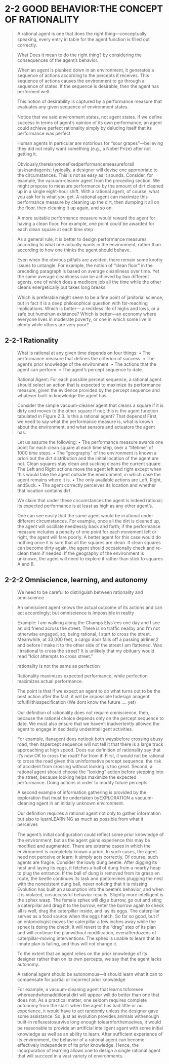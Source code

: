 # 2-2 GOOD BEHAVIOR:THE CONCEPT OF RATIONALITY

> A rational agent is one that does the right thing—conceptually speaking, every entry in table for the agent function is ﬁlled out correctly.

> What Does it mean to do the right thing?
> by considering the consequences of the agent’s behavior. 

> When an agent is plunked down in an environment, it generates a sequence of actions according to the percepts it receives. This sequence of actions causes the environment to go through a sequence of states. If the sequence is desirable, then the agent has performed well.

> This notion of desirability is captured by a performance measure that evaluates any given sequence of environment states.

> Notice that we said environment states, not agent states. If we deﬁne success in terms of agent’s opinion of its own performance, an agent could achieve perfect rationality simply by deluding itself that its performance was perfect

> Human agents in particular are notorious for “sour grapes”—believing they did not really want something (e.g., a Nobel Prize) after not getting it. 

> Obviously,thereisnotoneﬁxedperformancemeasureforall tasksandagents; typically, a designer will devise one appropriate to the circumstances. This is not as easy as it sounds. Consider, for example, the vacuum-cleaner agent from the preceding section. We might propose to measure performance by the amount of dirt cleaned up in a single eight-hour shift. With a rational agent, of course, what you ask for is what you get. A rational agent can maximize this performance measure by cleaning up the dirt, then dumping it all on the ﬂoor, then cleaning it up again, and so on. 

> A more suitable performance measure would reward the agent for having a clean ﬂoor. For example, one point could be awarded for each clean square at each time step

> As a general rule, it is better to design performance measures according to what one actually wants in the environment, rather than according to how one thinks the agent should behave. 

> Even when the obvious pitfalls are avoided, there remain some knotty issues to untangle. For example, the notion of “clean ﬂoor” in the preceding paragraph is based on average cleanliness over time. Yet the same average cleanliness can be achieved by two different agents, one of which does a mediocre job all the time while the other cleans energetically but takes long breaks. 

> Which is preferable might seem to be a ﬁne point of janitorial science, but in fact it is a deep philosophical question with far-reaching implications. Which is better— a reckless life of highs and lows, or a safe but humdrum existence? Which is better—an economy where everyone lives in moderate poverty, or one in which some live in plenty while others are very poor?

## 2-2-1 Rationality

> What is rational at any given time depends on four things: 
    • The performance measure that deﬁnes the criterion of success. 
    • The agent’s prior knowledge of the environment. 
    • The actions that the agent can perform. 
    • The agent’s percept sequence to date. 

>  Rational Agent: For each possible percept sequence, a rational agent should select an action that is expected to maximize its performance measure, given the evidence provided by the percept sequence and whatever built-in knowledge the agent has.

> Consider the simple vacuum-cleaner agent that cleans a square if it is dirty and moves to the other square if not; this is the agent function tabulated in Figure 2.3. Is this a rational agent? That depends! First, we need to say what the performance measure is, what is known about the environment, and what sensors and actuators the agent has. 

>  Let us assume the following:
    • The performance measure awards one point for each clean square at each time step, over a “lifetime” of 1000 time steps. 
    • The “geography” of the environment is known a priori but the dirt distribution and the initial location of the agent are not. Clean squares stay clean and sucking cleans the current square. The Left and Right actions move the agent left and right except when this would take the agent outside the environment, in which case the agent remains where it is. 
    • The only available actions are Left, Right, andSuck. 
    • The agent correctly perceives its location and whether that location contains dirt.

> We claim that under these circumstances the agent is indeed rational; its expected performance is at least as high as any other agent’s. 

> One can see easily that the same agent would be irrational under different circumstances. For example, once all the dirt is cleaned up, the agent will oscillate needlessly back and forth; if the performance measure includes a penalty of one point for each movement left or right, the agent will fare poorly. A better agent for this case would do nothing once it is sure that all the squares are clean. If clean squares can become dirty again, the agent should occasionally check and re-clean them if needed. If the geography of the environment is unknown, the agent will need to explore it rather than stick to squares A and B. 


## 2-2-2 Omniscience, learning, and autonomy
> We need to be careful to distinguish between rationality and omniscience

> An omniscient agent knows the actual outcome of its actions and can act accordingly; but omniscience is impossible in reality

> Example: I am walking along the Champs Elys´ees one day and I see an old friend across the street. There is no trafﬁc nearby and I’m not otherwise engaged, so, being rational, I start to cross the street. Meanwhile, at 33,000 feet, a cargo door falls off a passing airliner,2 and before I make it to the other side of the street I am ﬂattened. Was I irrational to cross the street? It is unlikely that my obituary would read “Idiot attempts to cross street.” 

> rationality is not the same as perfection

> Rationality maximizes expected performance, while perfection maximizes actual performance. 

> The point is that if we expect an agent to do what turns out to be the best action after the fact, it will be impossible todesign anagent tofulﬁllthisspeciﬁcation (We dont know the future .... yet)

> Our deﬁnition of rationality does not require omniscience, then, because the rational choice depends only on the percept sequence to date. We must also ensure that we haven’t inadvertently allowed the agent to engage in decidedly underintelligent activities. 

> For example, ifanagent does notlook both waysbefore crossing abusy road, then itspercept sequence will not tell it that there is a large truck approaching at high speed. Does our deﬁnition of rationality say that it’s now OK to cross the road? Far from it! First, it would not be rational to cross the road given this uninformative percept sequence: the risk of accident from crossing without looking is too great. Second, a rational agent should choose the “looking” action before stepping into the street, because looking helps maximize the expected performance. Doing actions in order to modify future percepts

> A second example of information gathering is provided by the exploration that must be undertaken byEXPLORATION a vacuum-cleaning agent in an initially unknown environment. 

> Our deﬁnition requires a rational agent not only to gather information but also to learnLEARNING as much as possible from what it perceives

> The agent’s initial conﬁguration could reﬂect some prior knowledge of the environment, but as the agent gains experience this may be modiﬁed and augmented. There are extreme cases in which the environment is completely known a priori. In such cases, the agent need not perceive or learn; it simply acts correctly. Of course, such agents are fragile. Consider the lowly dung beetle. After digging its nest and laying its eggs, it fetches a ball of dung from a nearby heap to plug the entrance. If the ball of dung is removed from its grasp en route, the beetle continues its task and pantomimes plugging the nest with the nonexistent dung ball, never noticing that it is missing. Evolution has built an assumption into the beetle’s behavior, and when it is violated, unsuccessful behavior results. Slightly more intelligent is the sphex wasp. The female sphex will dig a burrow, go out and sting a caterpillar and drag it to the burrow, enter the burrow again to check all is well, drag the caterpillar inside, and lay its eggs. The caterpillar serves as a food source when the eggs hatch. So far so good, but if an entomologist moves the caterpillar a few inches away while the sphex is doing the check, it will revert to the “drag” step of its plan and will continue the planwithout modiﬁcation, evenafterdozens of caterpillar-moving interventions. The sphex is unable to learn that its innate plan is failing, and thus will not change it. 

> To the extent that an agent relies on the prior knowledge of its designer rather than on its own percepts, we say that the agent lacks autonomy. 

> A rational agent should be autonomous—it should learn what it can to compensate for partial or incorrect prior knowledge

>  For example, a vacuum-cleaning agent that learns toforesee whereandwhenadditional dirt will appear will do better than one that does not. As a practical matter, one seldom requires complete autonomy from the start: when the agent has had little or no experience, it would have to act randomly unless the designer gave some assistance. So, just as evolution provides animals withenough built-in reﬂexestosurvive long enough tolearnforthemselves, it would be reasonable to provide an artiﬁcial intelligent agent with some initial knowledge as well as an ability to learn. After sufﬁcient experience of its environment, the behavior of a rational agent can become effectively independent of its prior knowledge. Hence, the incorporation of learning allows one to design a single rational agent that will succeed in a vast variety of environments.

> 